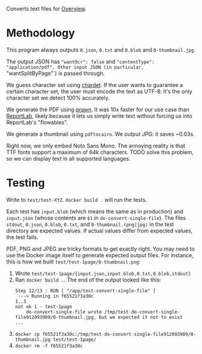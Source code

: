 Converts text files for [Overview](https://github.com/overview/overview-server).

# Methodology

This program always outputs `0.json`, `0.txt` and `0.blob` and
`0-thumbnail.jpg`.

The output JSON has `"wantOcr": false` and `"contentType": "application/pdf".
Other input JSON (in particular, `"wantSplitByPage"`) is passed through.

We guess character set using [chardet](https://github.com/chardet/chardet).
If the user wants to guarantee a certain character set, the user must encode
the text as UTF-8: it's the only character set we detect 100% accurately.

We generate the PDF using [prawn](http://prawnpdf.org/api-docs/2.0/). It was
10x faster for our use case than [ReportLab](https://www.reportlab.com/),
likely because it lets us simply write text without forcing us into
ReportLab's "flowables".

We generate a thumbnail using `pdftocairo`. We output JPG: it saves ~0.03s.

Right now, we only embed Noto Sans Mono. The annoying reality is that TTF
fonts support a maximum of 64k characters. TODO solve this problem, so we
can display text in all supported languages.

# Testing

Write to `test/test-XYZ`. `docker build .` will run the tests.

Each test has `input.blob` (which means the same as in production) and
`input.json` (whose contents are `$1` in `do-convert-single-file`). The files
`stdout`, `0.json`, `0.blob`, `0.txt`, and `0-thumbnail.(png|jpg)` in the
test directory are expected values. If actual values differ from expected
values, the test fails.

PDF, PNG and JPEG are tricky formats to get exactly right. You may need to use
the Docker image itself to generate expected output files. For instance, this is
how we built `test/test-1page/0-thumbnail.png`:

1. Wrote `test/test-1page/{input.json,input.blob,0.txt,0.blob,stdout}`
1. Ran `docker build .`. The end of the output looked like this:
    ```
    Step 12/13 : RUN [ "/app/test-convert-single-file" ]
     ---> Running in f65521f3a30c
    1..3
    not ok 1 - test-1page
        do-convert-single-file wrote /tmp/test-do-convert-single-file912093989/0-thumbnail.jpg, but we expected it not to exist
    ...
    ```
1. `docker cp f65521f3a30c:/tmp/test-do-convert-single-file912093989/0-thumbnail.jpg test/test-1page/`
1. `docker rm -f f65521f3a30c`
